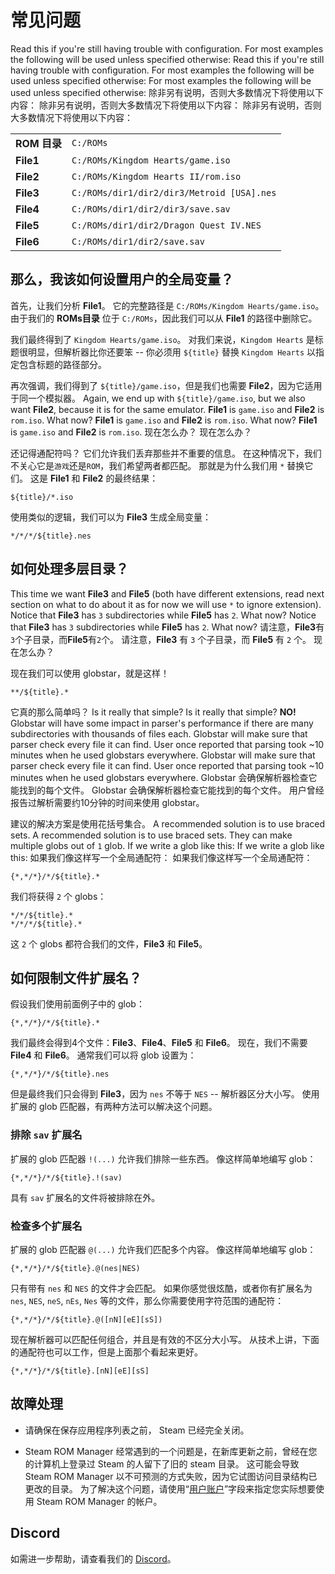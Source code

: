 # 常见问题

Read this if you're still having trouble with configuration. For most examples the following will be used unless specified otherwise: Read this if you're still having trouble with configuration. For most examples the following will be used unless specified otherwise: For most examples the following will be used unless specified otherwise: 除非另有说明，否则大多数情况下将使用以下内容： 除非另有说明，否则大多数情况下将使用以下内容： 除非另有说明，否则大多数情况下将使用以下内容：

|            |                                            |
| ---------- | ------------------------------------------ |
| **ROM 目录** | `C:/ROMs`                                  |
| **File1**  | `C:/ROMs/Kingdom Hearts/game.iso`          |
| **File2**  | `C:/ROMs/Kingdom Hearts II/rom.iso`        |
| **File3**  | `C:/ROMs/dir1/dir2/dir3/Metroid [USA].nes` |
| **File4**  | `C:/ROMs/dir1/dir2/dir3/save.sav`          |
| **File5**  | `C:/ROMs/dir1/dir2/Dragon Quest IV.NES`    |
| **File6**  | `C:/ROMs/dir1/dir2/save.sav`               |

## 那么，我该如何设置用户的全局变量？

首先，让我们分析 **File1**。 它的完整路径是 `C:/ROMs/Kingdom Hearts/game.iso`。 由于我们的 **ROMs目录** 位于 `C:/ROMs`，因此我们可以从 **File1** 的路径中删除它。

我们最终得到了 `Kingdom Hearts/game.iso`。 对我们来说，`Kingdom Hearts` 是标题很明显，但解析器比你还要笨 -- 你必须用 `${title}` 替换 `Kingdom Hearts` 以指定包含标题的路径部分。

再次强调，我们得到了 `${title}/game.iso`，但是我们也需要 **File2**，因为它适用于同一个模拟器。 Again, we end up with `${title}/game.iso`, but we also want **File2**, because it is for the same emulator. **File1** is `game.iso` and **File2** is `rom.iso`. What now? **File1** is `game.iso` and **File2** is `rom.iso`. What now? **File1** is `game.iso` and **File2** is `rom.iso`. 现在怎么办？ 现在怎么办？

还记得通配符吗？ 它们允许我们丢弃那些并不重要的信息。 在这种情况下，我们不关心它是`游戏`还是`ROM`，我们希望两者都匹配。 那就是为什么我们用 `*` 替换它们。 这是 **File1** 和 **File2** 的最终结果：

```
${title}/*.iso
```

使用类似的逻辑，我们可以为 **File3** 生成全局变量：

```
*/*/*/${title}.nes
```

## 如何处理多层目录？

This time we want **File3** and **File5** (both have different extensions, read next section on what to do about it as for now we will use `*` to ignore extension). Notice that **File3** has `3` subdirectories while  **File5** has `2`. What now? Notice that **File3** has `3` subdirectories while  **File5** has `2`. What now? 请注意，**File3**有`3`个子目录，而**File5**有`2`个。 请注意，**File3** 有 `3` 个子目录，而 **File5** 有 `2` 个。 现在怎么办？

现在我们可以使用 globstar，就是这样！
```
**/${title}.*
```
它真的那么简单吗？ Is it really that simple? Is it really that simple? **NO!** Globstar will have some impact in parser's performance if there are many subdirectories with thousands of files each. Globstar will make sure that parser check every file it can find. User once reported that parsing took ~10 minutes when he used globstars everywhere. Globstar will make sure that parser check every file it can find. User once reported that parsing took ~10 minutes when he used globstars everywhere. Globstar 会确保解析器检查它能找到的每个文件。 Globstar 会确保解析器检查它能找到的每个文件。 用户曾经报告过解析需要约10分钟的时间来使用 globstar。

建议的解决方案是使用花括号集合。 A recommended solution is to use braced sets. A recommended solution is to use braced sets. They can make multiple globs out of `1` glob. If we write a glob like this: If we write a glob like this: 如果我们像这样写一个全局通配符： 如果我们像这样写一个全局通配符：

```
{*,*/*}/*/${title}.*
```

我们将获得 `2` 个 globs：

```
*/*/${title}.*
*/*/*/${title}.*
```

这 `2` 个 globs 都符合我们的文件，**File3** 和 **File5**。

## 如何限制文件扩展名？

假设我们使用前面例子中的 glob：

```
{*,*/*}/*/${title}.*
```

我们最终会得到4个文件：**File3**、**File4**、**File5** 和 **File6**。 现在，我们不需要 **File4** 和 **File6**。 通常我们可以将 glob 设置为：

```
{*,*/*}/*/${title}.nes
```

但是最终我们只会得到 **File3**，因为 `nes` 不等于 `NES` -- 解析器区分大小写。 使用扩展的 glob 匹配器，有两种方法可以解决这个问题。

### 排除 `sav` 扩展名

扩展的 glob 匹配器 `!(...)` 允许我们排除一些东西。 像这样简单地编写 glob：

```
{*,*/*}/*/${title}.!(sav)
```

具有 `sav` 扩展名的文件将被排除在外。

### 检查多个扩展名

扩展的 glob 匹配器 `@(...)` 允许我们匹配多个内容。 像这样简单地编写 glob：

```
{*,*/*}/*/${title}.@(nes|NES)
```

只有带有 `nes` 和 `NES` 的文件才会匹配。 如果你感觉很炫酷，或者你有扩展名为 `nes`, `NES`, `neS`, `nEs`, `Nes` 等的文件，那么你需要使用字符范围的通配符：

```
{*,*/*}/*/${title}.@([nN][eE][sS])
```

现在解析器可以匹配任何组合，并且是有效的不区分大小写。 从技术上讲，下面的通配符也可以工作，但是上面那个看起来更好。

```
{*,*/*}/*/${title}.[nN][eE][sS]
```

## 故障处理
* 请确保在保存应用程序列表之前， Steam 已经完全关闭。

* Steam ROM Manager 经常遇到的一个问题是，在新库更新之前，曾经在您的计算机上登录过 Steam 的人留下了旧的 steam 目录。 这可能会导致 Steam ROM Manager 以不可预测的方式失败，因为它试图访问目录结构已更改的目录。 为了解决这个问题，请使用“[用户账户](#user-accounts)”字段来指定您实际想要使用 Steam ROM Manager 的帐户。

## Discord

如需进一步帮助，请查看我们的 [Discord](https://discord.gg/bnSVJrz)。
